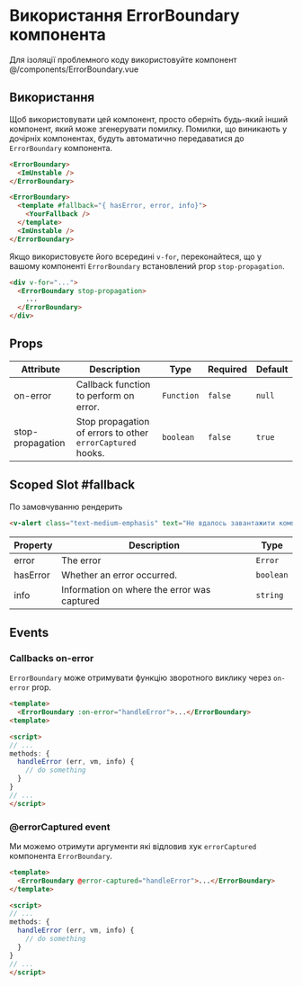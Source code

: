 # Використання ErrorBoundary компонента
Для ізоляції проблемного коду використовуйте компонент @/components/ErrorBoundary.vue

## Використання

Щоб використовувати цей компонент, просто оберніть будь-який інший компонент, який може згенерувати помилку. Помилки, що виникають у дочірніх компонентах, будуть автоматично передаватися до `ErrorBoundary` компонента.

```html
<ErrorBoundary>
  <ImUnstable />
</ErrorBoundary>
```

```html
<ErrorBoundary>
  <template #fallback="{ hasError, error, info}">
    <YourFallback />
  </template>
  <ImUnstable />
</ErrorBoundary>
```

Якщо використовуєте його всередині `v-for`, переконайтеся, що у вашому компоненті `ErrorBoundary` встановлений prop `stop-propagation`.

```html
<div v-for="...">
  <ErrorBoundary stop-propagation>
    ...
  </ErrorBoundary>
</div>
```

## Props

| Attribute        | Description  | Type | Required | Default |
|------------------|--------------|------|----------|---------|
| on-error         | Callback function to perform on error. | `Function`  | `false`  | `null` |
| stop-propagation | Stop propagation of errors to other `errorCaptured` hooks. | `boolean` | `false` | `true` |

## Scoped Slot #fallback

По замовчуванню рендерить 
```html
<v-alert class="text-medium-emphasis" text="Не вдалось завантажити компонент" />
```

| Property | Description | Type    |
|----------|-------------|---------|
| error    | The error   | `Error` |
| hasError | Whether an error occurred. | `boolean` |
| info     | Information on where the error was captured | `string` |

## Events

### Callbacks on-error

`ErrorBoundary` може отримувати функцію зворотного виклику через `on-error` prop.

```html
<template>
  <ErrorBoundary :on-error="handleError">...</ErrorBoundary>
<template>

<script>
// ...
methods: {
  handleError (err, vm, info) {
    // do something
  }
}
// ...
</script>
```

### @errorCaptured event

Ми можемо отримути аргументи які відловив хук `errorCaptured` компонента `ErrorBoundary`.

```html
<template>
  <ErrorBoundary @error-captured="handleError">...</ErrorBoundary>
</template>

<script>
// ...
methods: {
  handleError (err, vm, info) {
    // do something
  }
}
// ...
</script>
```
